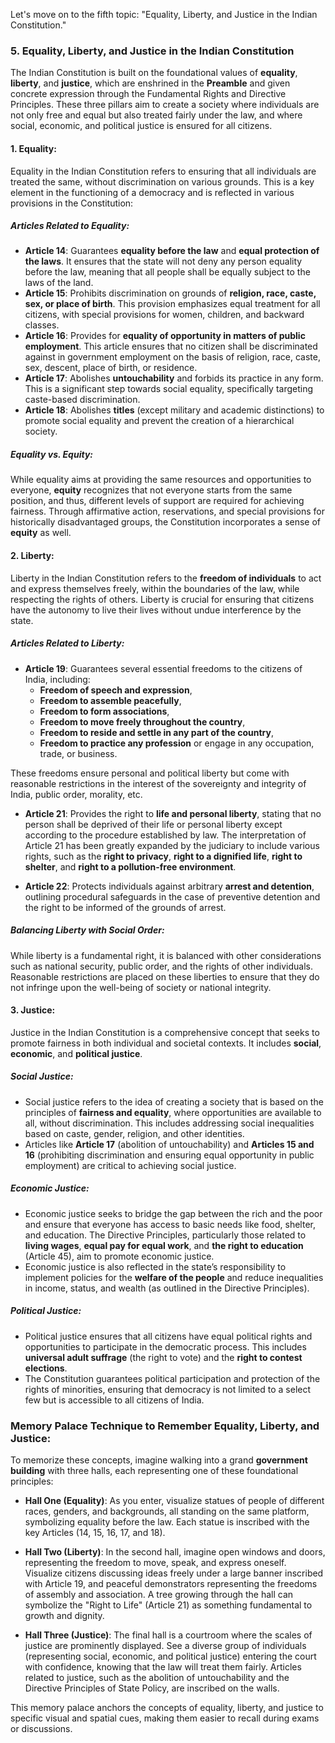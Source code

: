 Let's move on to the fifth topic: "Equality, Liberty, and Justice in the Indian Constitution."

### 5. Equality, Liberty, and Justice in the Indian Constitution

The Indian Constitution is built on the foundational values of **equality**, **liberty**, and **justice**, which are enshrined in the **Preamble** and given concrete expression through the Fundamental Rights and Directive Principles. These three pillars aim to create a society where individuals are not only free and equal but also treated fairly under the law, and where social, economic, and political justice is ensured for all citizens.

#### 1. **Equality**:
Equality in the Indian Constitution refers to ensuring that all individuals are treated the same, without discrimination on various grounds. This is a key element in the functioning of a democracy and is reflected in various provisions in the Constitution:

##### **Articles Related to Equality**:
- **Article 14**: Guarantees **equality before the law** and **equal protection of the laws**. It ensures that the state will not deny any person equality before the law, meaning that all people shall be equally subject to the laws of the land.
- **Article 15**: Prohibits discrimination on grounds of **religion, race, caste, sex, or place of birth**. This provision emphasizes equal treatment for all citizens, with special provisions for women, children, and backward classes.
- **Article 16**: Provides for **equality of opportunity in matters of public employment**. This article ensures that no citizen shall be discriminated against in government employment on the basis of religion, race, caste, sex, descent, place of birth, or residence.
- **Article 17**: Abolishes **untouchability** and forbids its practice in any form. This is a significant step towards social equality, specifically targeting caste-based discrimination.
- **Article 18**: Abolishes **titles** (except military and academic distinctions) to promote social equality and prevent the creation of a hierarchical society.

##### **Equality vs. Equity**:
While equality aims at providing the same resources and opportunities to everyone, **equity** recognizes that not everyone starts from the same position, and thus, different levels of support are required for achieving fairness. Through affirmative action, reservations, and special provisions for historically disadvantaged groups, the Constitution incorporates a sense of **equity** as well.

#### 2. **Liberty**:
Liberty in the Indian Constitution refers to the **freedom of individuals** to act and express themselves freely, within the boundaries of the law, while respecting the rights of others. Liberty is crucial for ensuring that citizens have the autonomy to live their lives without undue interference by the state.

##### **Articles Related to Liberty**:
- **Article 19**: Guarantees several essential freedoms to the citizens of India, including:
  - **Freedom of speech and expression**,
  - **Freedom to assemble peacefully**,
  - **Freedom to form associations**,
  - **Freedom to move freely throughout the country**,
  - **Freedom to reside and settle in any part of the country**,
  - **Freedom to practice any profession** or engage in any occupation, trade, or business.

These freedoms ensure personal and political liberty but come with reasonable restrictions in the interest of the sovereignty and integrity of India, public order, morality, etc.

- **Article 21**: Provides the right to **life and personal liberty**, stating that no person shall be deprived of their life or personal liberty except according to the procedure established by law. The interpretation of Article 21 has been greatly expanded by the judiciary to include various rights, such as the **right to privacy**, **right to a dignified life**, **right to shelter**, and **right to a pollution-free environment**.
  
- **Article 22**: Protects individuals against arbitrary **arrest and detention**, outlining procedural safeguards in the case of preventive detention and the right to be informed of the grounds of arrest.

##### **Balancing Liberty with Social Order**:
While liberty is a fundamental right, it is balanced with other considerations such as national security, public order, and the rights of other individuals. Reasonable restrictions are placed on these liberties to ensure that they do not infringe upon the well-being of society or national integrity.

#### 3. **Justice**:
Justice in the Indian Constitution is a comprehensive concept that seeks to promote fairness in both individual and societal contexts. It includes **social**, **economic**, and **political justice**.

##### **Social Justice**:
- Social justice refers to the idea of creating a society that is based on the principles of **fairness and equality**, where opportunities are available to all, without discrimination. This includes addressing social inequalities based on caste, gender, religion, and other identities.
- Articles like **Article 17** (abolition of untouchability) and **Articles 15 and 16** (prohibiting discrimination and ensuring equal opportunity in public employment) are critical to achieving social justice.

##### **Economic Justice**:
- Economic justice seeks to bridge the gap between the rich and the poor and ensure that everyone has access to basic needs like food, shelter, and education. The Directive Principles, particularly those related to **living wages**, **equal pay for equal work**, and **the right to education** (Article 45), aim to promote economic justice.
- Economic justice is also reflected in the state’s responsibility to implement policies for the **welfare of the people** and reduce inequalities in income, status, and wealth (as outlined in the Directive Principles).

##### **Political Justice**:
- Political justice ensures that all citizens have equal political rights and opportunities to participate in the democratic process. This includes **universal adult suffrage** (the right to vote) and the **right to contest elections**.
- The Constitution guarantees political participation and protection of the rights of minorities, ensuring that democracy is not limited to a select few but is accessible to all citizens of India.

### Memory Palace Technique to Remember Equality, Liberty, and Justice:

To memorize these concepts, imagine walking into a grand **government building** with three halls, each representing one of these foundational principles:

- **Hall One (Equality)**: As you enter, visualize statues of people of different races, genders, and backgrounds, all standing on the same platform, symbolizing equality before the law. Each statue is inscribed with the key Articles (14, 15, 16, 17, and 18).
  
- **Hall Two (Liberty)**: In the second hall, imagine open windows and doors, representing the freedom to move, speak, and express oneself. Visualize citizens discussing ideas freely under a large banner inscribed with Article 19, and peaceful demonstrators representing the freedoms of assembly and association. A tree growing through the hall can symbolize the "Right to Life" (Article 21) as something fundamental to growth and dignity.
  
- **Hall Three (Justice)**: The final hall is a courtroom where the scales of justice are prominently displayed. See a diverse group of individuals (representing social, economic, and political justice) entering the court with confidence, knowing that the law will treat them fairly. Articles related to justice, such as the abolition of untouchability and the Directive Principles of State Policy, are inscribed on the walls.

This memory palace anchors the concepts of equality, liberty, and justice to specific visual and spatial cues, making them easier to recall during exams or discussions.